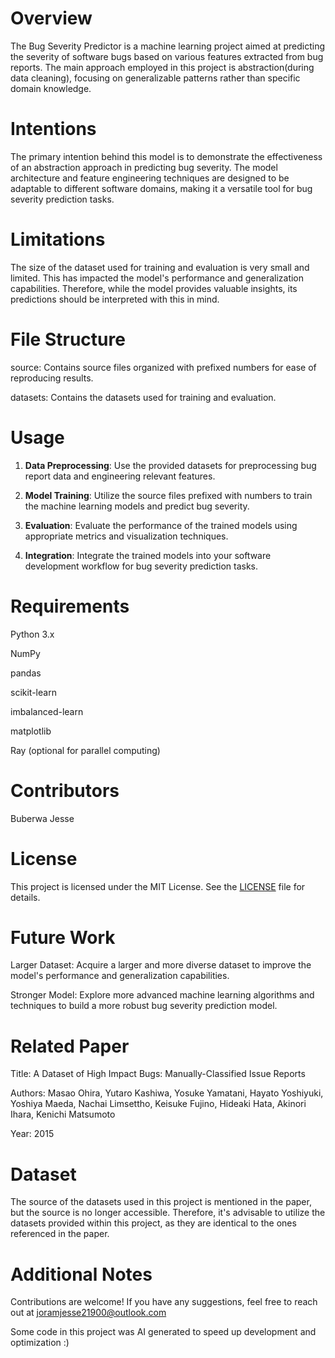 # Overview

The Bug Severity Predictor is a machine learning project aimed at predicting the severity of software bugs based on various features extracted from bug reports. The main approach employed in this project is abstraction(during data cleaning), focusing on generalizable patterns rather than specific domain knowledge.

# Intentions

The primary intention behind this model is to demonstrate the effectiveness of an abstraction approach in predicting bug severity. The model architecture and feature engineering techniques are designed to be adaptable to different software domains, making it a versatile tool for bug severity prediction tasks.

# Limitations

The size of the dataset used for training and evaluation is very small and limited. This has impacted the model's performance and generalization capabilities. Therefore, while the model provides valuable insights, its predictions should be interpreted with this in mind.

# File Structure
source: Contains source files organized with prefixed numbers for ease of reproducing results.

datasets: Contains the datasets used for training and evaluation.

# Usage

1. **Data Preprocessing**: Use the provided datasets for preprocessing bug report data and engineering relevant features.

2. **Model Training**: Utilize the source files prefixed with numbers to train the machine learning models and predict bug severity.

3. **Evaluation**: Evaluate the performance of the trained models using appropriate metrics and visualization techniques.

4. **Integration**: Integrate the trained models into your software development workflow for bug severity prediction tasks.

# Requirements
Python 3.x

NumPy

pandas

scikit-learn

imbalanced-learn

matplotlib

Ray (optional for parallel computing)

# Contributors
Buberwa Jesse

# License
This project is licensed under the MIT License. See the [LICENSE](LICENSE) file for details.

# Future Work
Larger Dataset: Acquire a larger and more diverse dataset to improve the model's performance and generalization capabilities.

Stronger Model: Explore more advanced machine learning algorithms and techniques to build a more robust bug severity prediction model.

# Related Paper
Title: A Dataset of High Impact Bugs: Manually-Classified Issue Reports

Authors: Masao Ohira, Yutaro Kashiwa, Yosuke Yamatani, Hayato Yoshiyuki, Yoshiya Maeda, Nachai Limsettho, Keisuke Fujino, Hideaki Hata, Akinori Ihara, Kenichi Matsumoto

Year: 2015

# Dataset
The source of the datasets used in this project is mentioned in the paper, but the source is no longer accessible. Therefore, it's advisable to utilize the datasets provided within this project, as they are identical to the ones referenced in the paper.

# Additional Notes
Contributions are welcome! If you have any suggestions, feel free to reach out at joramjesse21900@outlook.com

Some code in this project was AI generated to speed up development and optimization :)
